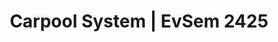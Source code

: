 ---
title: Carpool System | EvSem 2425
redirect_to: https://docs.google.com/spreadsheets/d/1w_96Y6xxpXZL-zXvm63xF2xtk8uBjDF29Yh9ea1-dUY/edit?usp=sharing
redirect_from: 
  - /EvSemCarpool
  - /evsemcarpool
---